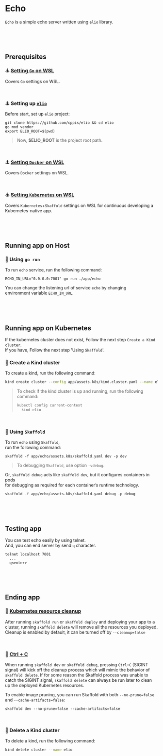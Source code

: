 # Echo

`Echo` is a simple echo server written using `elio` library.  

<br/><br/><br/>

## Prerequisites  

### ⚓ [Setting `Go` on WSL](https://github.com/cppis/elio/blob/dev/docs/setting.go.md)  

Covers `Go` settings on WSL.  

<br/>

### ⚓ Setting up [`elio`](https://github.com/cppis/elio)  

Before start, set up `elio` project:  
```
git clone https://github.com/cppis/elio && cd elio
go mod vendor
export ELIO_ROOT=$(pwd)
```

> Now, **$ELIO_ROOT** is the project root path.  

<br/>

### ⚓ [Setting `Docker` on WSL](https://github.com/cppis/elio/blob/dev/docs/setting.docker.md)  

Covers `Docker` settings on WSL.  

<br/>

### ⚓ [Setting `Kubernetes` on WSL](https://github.com/cppis/elio/blob/dev/docs/setting.kubernetes.md)  

Covers `Kubernetes`+`Skaffold` settings on WSL for continuous developing a Kubernetes-native app.  

<br/><br/><br/>

## Running app on Host  
### 🚀 Using `go run`  
To run `echo` service, run the following command:  
```shell
ECHO_IN_URL="0.0.0.0:7001" go run ./app/echo
```

You can change the listening url of service `echo` by changing  
environment variable `ECHO_IN_URL`.

<br/><br/><br/>

## Running app on Kubernetes  

If the kubernetes cluster does not exist, Follow the next step `Create a Kind cluster`.  
If you have, Follow the next step 'Using `Skaffold`'.  

### 🚀 Create a Kind cluster  

To create a kind, run the following command:  
```bash
kind create cluster --config app/assets.k8s/kind.cluster.yaml --name elio
```

> To check if the kind cluster is up and running, run the following command:  
> ```bash
> kubectl config current-context
>   kind-elio
> ```

<br/>

### 🚀 Using `Skaffold`  

To run `echo` using `Skaffold`,  
run the following command:  
```shell
skaffold -f app/echo/assets.k8s/skaffold.yaml dev -p dev
```

> To debugging `Skaffold`, use option `-vdebug`.  

Or, `skaffold debug` acts like `skaffold dev`, but it configures containers in pods  
for debugging as required for each container’s runtime technology.  
```shell
skaffold -f app/echo/assets.k8s/skaffold.yaml debug -p debug
```

<br/><br/><br/>

## Testing app  
You can test echo easily by using telnet.  
And, you can end server by send `q` character.  

```
telnet localhost 7001
  ...
  q<enter>
```

<br/><br/><br/>

## Ending app  

### 🏁 [Kubernetes resource cleanup](https://skaffold.dev/docs/pipeline-stages/cleanup/#kubernetes-resource-cleanup)  
After running `skaffold run` or `skaffold deploy` and deploying your app to a cluster, running `skaffold delete` will remove all the resources you deployed. Cleanup is enabled by default, it can be turned off by `--cleanup=false`  

<br/>

### 🏁 [Ctrl + C](https://skaffold.dev/docs/pipeline-stages/cleanup/#ctrl--c)  
When running `skaffold dev` or `skaffold debug`, pressing `Ctrl+C` (SIGINT signal) will kick off the cleanup process which will mimic the behavior of `skaffold delete`. If for some reason the Skaffold process was unable to catch the SIGINT signal, `skaffold delete` can always be run later to clean up the deployed Kubernetes resources.

To enable image pruning, you can run Skaffold with both `--no-prune=false` and `--cache-artifacts=false`:

```
skaffold dev --no-prune=false --cache-artifacts=false
```

<br/>

### 🏁 Delete a Kind cluster  
To delete a kind, run the following command:  
```bash
kind delete cluster --name elio
```

